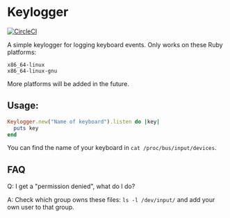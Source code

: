 # Keylogger

[![CircleCI](https://circleci.com/gh/grdw/keylogger.svg?style=svg)](https://circleci.com/gh/grdw/keylogger)

A simple keylogger for logging keyboard events. Only works on these Ruby platforms:

```
x86_64-linux
x86_64-linux-gnu
```

More platforms will be added in the future.

## Usage:

```ruby
Keylogger.new("Name of keyboard").listen do |key|
  puts key
end
```

You can find the name of your keyboard in `cat /proc/bus/input/devices`.


## FAQ

Q: I get a "permission denied", what do I do?

A: Check which group owns these files: `ls -l /dev/input/` and add your own user to that group.

